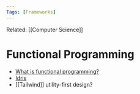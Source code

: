 ```yaml
---
Tags: [Frameworks]
---
```

Related: [[Computer Science]]
# Functional Programming
- [What is functional programming?](https://www-infoworld-com.cdn.ampproject.org/v/s/www.infoworld.com/article/3613715/what-is-functional-programming-a-practical-guide.amp.html?amp_js_v=a6&amp_gsa=1&usqp=mq331AQFKAGwASA%3D#aoh=16179131785638&csi=0&referrer=https%3A%2F%2Fwww.google.com&amp_tf=From%20%251%24s&ampshare=https%3A%2F%2Fwww.infoworld.com%2Farticle%2F3613715%2Fwhat-is-functional-programming-a-practical-guide.html)
- [Idris](https://www.idris-lang.org/)
- [[Tailwind]] utility-first design?
